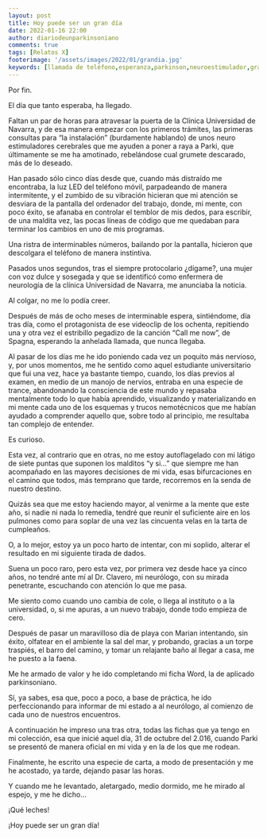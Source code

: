 ```yaml
---
layout: post
title: Hoy puede ser un gran día
date: 2022-01-16 22:00
author: diariodeunparkinsoniano
comments: true
tags: [Relatos X]
footerimage: '/assets/images/2022/01/grandia.jpg'
keywords: [llamada de teléfono,esperanza,parkinson,neuroestimulador,gran día]
---
```



Por fin.

El día que tanto esperaba, ha llegado.

Faltan un par de horas para atravesar la puerta de la Clínica Universidad de Navarra, y de esa manera empezar con los primeros trámites, las primeras consultas para “la instalación” (burdamente hablando) de unos neuro estimuladores cerebrales que me ayuden a poner a raya a Parki, que últimamente se me ha amotinado, rebelándose cual grumete descarado, más de lo deseado.

Han pasado sólo cinco días desde que, cuando más distraído me encontraba, la luz LED del teléfono móvil, parpadeando de manera intermitente, y el zumbido de su vibración hicieran que mi atención se desviara de la pantalla del ordenador del trabajo, donde, mi mente, con poco éxito, se afanaba en controlar el temblor de mis dedos, para escribir, de una maldita vez, las pocas líneas de código que me quedaban para terminar los cambios en uno de mis programas.

Una ristra de interminables números, bailando por la pantalla, hicieron que descolgara el teléfono de manera instintiva.

Pasados unos segundos, tras el siempre protocolario ¿dígame?, una mujer con voz dulce y sosegada y que se identificó como enfermera de neurología de la clínica Universidad de Navarra, me anunciaba la noticia.

Al colgar, no me lo podía creer.

Después de más de ocho meses de interminable espera, sintiéndome, día tras día, como el protagonista de ese videoclip de los ochenta, repitiendo una y otra vez el estribillo pegadizo de la canción “Call me now”, de Spagna, esperando la anhelada llamada, que nunca llegaba.

Al pasar de los días me he ido poniendo cada vez un poquito más nervioso, y, por unos momentos, me he sentido como aquel estudiante universitario que fui una vez, hace ya bastante tiempo, cuando, los días previos al examen, en medio de un manojo de nervios, entraba en una especie de trance, abandonando la consciencia de este mundo y repasaba mentalmente todo lo que había aprendido, visualizando y materializando en mi mente cada uno de los esquemas y trucos nemotécnicos que me habían ayudado a comprender aquello que, sobre todo al principio, me resultaba tan complejo de entender.

Es curioso.

Esta vez, al contrario que en otras, no me estoy autoflagelado con mi látigo de siete puntas que suponen los malditos “y si…” que siempre me han acompañado en las mayores decisiones de mi vida, esas bifurcaciones en el camino que todos, más temprano que tarde, recorremos en la senda de nuestro destino.

Quizás sea que me estoy haciendo mayor, al venirme a la mente que este año, si nadie ni nada lo remedia, tendré que reunir el suficiente aire en los pulmones como para soplar de una vez las cincuenta velas en la tarta de cumpleaños.

O, a lo mejor, estoy ya un poco harto de intentar, con mi soplido, alterar el resultado en mi siguiente tirada de dados.

Suena un poco raro, pero esta vez, por primera vez desde hace ya cinco años, no tendré ante mí al Dr. Clavero, mi neurólogo, con su mirada penetrante, escuchando con atención lo que me pasa.

Me siento como cuando uno cambia de cole, o llega al instituto o a la universidad, o, si me apuras, a un nuevo trabajo, donde todo empieza de cero.

Después de pasar un maravilloso día de playa con Marian intentando, sin éxito, olfatear en el ambiente la sal del mar, y probando, gracias a un torpe traspiés, el barro del camino, y tomar un relajante baño al llegar a casa, me he puesto a la faena.

Me he armado de valor y he ido completando mi ficha Word, la de aplicado parkinsoniano.

Sí, ya sabes, esa que, poco a poco, a base de práctica, he ido perfeccionando para informar de mi estado a al neurólogo, al comienzo de cada uno de nuestros encuentros.

A continuación he impreso una tras otra, todas las fichas que ya tengo en mi colección, esa que inicié aquel día, 31 de octubre del 2.016, cuando Parki se presentó de manera oficial en mi vida y en la de los que me rodean.

Finalmente, he escrito una especie de carta, a modo de presentación y me he acostado, ya tarde, dejando pasar las horas.

Y cuando me he levantado, aletargado, medio dormido, me he mirado al espejo, y me he dicho…

¡Qué leches!

¡Hoy puede ser un gran día!
